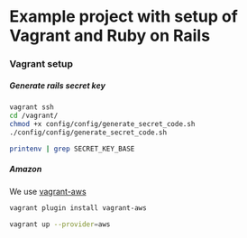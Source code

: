 # Example project with setup of Vagrant and Ruby on Rails

### Vagrant setup

##### Generate rails secret key

```bash
vagrant ssh
cd /vagrant/
chmod +x config/config/generate_secret_code.sh
./config/config/generate_secret_code.sh

printenv | grep SECRET_KEY_BASE
```

##### Amazon

We use [vagrant-aws](https://github.com/mitchellh/vagrant-aws)

```bash
vagrant plugin install vagrant-aws

vagrant up --provider=aws
```
